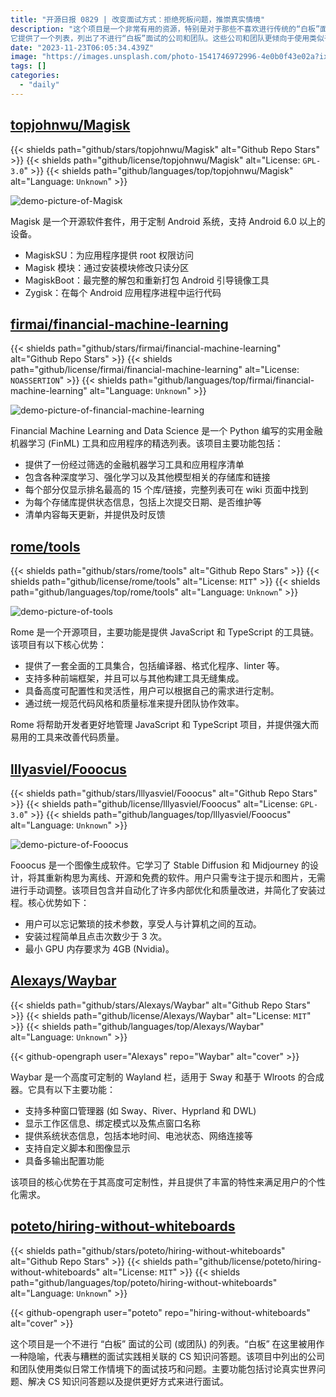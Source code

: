 ```yaml
---
title: "开源日报 0829 | 改变面试方式：拒绝死板问题，推崇真实情境"
description: "这个项目是一个非常有用的资源，特别是对于那些不喜欢进行传统的“白板”面试的人来说。
它提供了一个列表，列出了不进行“白板”面试的公司和团队。这些公司和团队更倾向于使用类似于日常工作情境的面试技巧和问题。这对于候选人来说是非常有益的，因为他们可以更好地展示他们的实际工作能力和解决问题的能力。这个项目还提供了讨论真实世界问题和解决CS知识问答题的机会，这对于提高候选人的技能和知识非常有帮助。总的来说，这个项目为那些希望有更好面试体验的人提供了一个宝贵的资源。"
date: "2023-11-23T06:05:34.439Z"
image: "https://images.unsplash.com/photo-1541746972996-4e0b0f43e02a?ixlib=rb-4.0.3&q=85&fm=jpg&crop=entropy&cs=srgb"
tags: []
categories:
  - "daily"
---
```


## [topjohnwu/Magisk](https://github.com/topjohnwu/Magisk)

{{< shields path="github/stars/topjohnwu/Magisk" alt="Github Repo Stars" >}} {{< shields path="github/license/topjohnwu/Magisk" alt="License: `GPL-3.0`" >}} {{< shields path="github/languages/top/topjohnwu/Magisk" alt="Language: `Unknown`" >}}

![demo-picture-of-Magisk](https://static.osguider.com/history/2023/1529d4c6bda0fed934ee1bdd99b21aea.png)

Magisk 是一个开源软件套件，用于定制 Android 系统，支持 Android 6.0 以上的设备。

- MagiskSU：为应用程序提供 root 权限访问
- Magisk 模块：通过安装模块修改只读分区
- MagiskBoot：最完整的解包和重新打包 Android 引导镜像工具
- Zygisk：在每个 Android 应用程序进程中运行代码

## [firmai/financial-machine-learning](https://github.com/firmai/financial-machine-learning)

{{< shields path="github/stars/firmai/financial-machine-learning" alt="Github Repo Stars" >}} {{< shields path="github/license/firmai/financial-machine-learning" alt="License: `NOASSERTION`" >}} {{< shields path="github/languages/top/firmai/financial-machine-learning" alt="Language: `Unknown`" >}}

![demo-picture-of-financial-machine-learning](https://static.osguider.com/history/2023/034ffc90973cb7c5ff00e5840c356333.png)

Financial Machine Learning and Data Science 是一个 Python 编写的实用金融机器学习 (FinML) 工具和应用程序的精选列表。该项目主要功能包括：

- 提供了一份经过筛选的金融机器学习工具和应用程序清单
- 包含各种深度学习、强化学习以及其他模型相关的存储库和链接
- 每个部分仅显示排名最高的 15 个库/链接，完整列表可在 wiki 页面中找到
- 为每个存储库提供状态信息，包括上次提交日期、是否维护等
- 清单内容每天更新，并提供及时反馈

## [rome/tools](https://github.com/rome/tools)

{{< shields path="github/stars/rome/tools" alt="Github Repo Stars" >}} {{< shields path="github/license/rome/tools" alt="License: `MIT`" >}} {{< shields path="github/languages/top/rome/tools" alt="Language: `Unknown`" >}}

![demo-picture-of-tools](https://static.osguider.com/history/2023/563c720be435a3aa3a2a371f85e66307.webp)

Rome 是一个开源项目，主要功能是提供 JavaScript 和 TypeScript 的工具链。该项目有以下核心优势：

- 提供了一套全面的工具集合，包括编译器、格式化程序、linter 等。
- 支持多种前端框架，并且可以与其他构建工具无缝集成。
- 具备高度可配置性和灵活性，用户可以根据自己的需求进行定制。
- 通过统一规范代码风格和质量标准来提升团队协作效率。

Rome 将帮助开发者更好地管理 JavaScript 和 TypeScript 项目，并提供强大而易用的工具来改善代码质量。

## [lllyasviel/Fooocus](https://github.com/lllyasviel/Fooocus)

{{< shields path="github/stars/lllyasviel/Fooocus" alt="Github Repo Stars" >}} {{< shields path="github/license/lllyasviel/Fooocus" alt="License: `GPL-3.0`" >}} {{< shields path="github/languages/top/lllyasviel/Fooocus" alt="Language: `Unknown`" >}}

![demo-picture-of-Fooocus](https://static.osguider.com/history/2023/327fb435f875e3928a4ea12c4a6c0fc4.webp)

Fooocus 是一个图像生成软件。它学习了 Stable Diffusion 和 Midjourney 的设计，将其重新构思为离线、开源和免费的软件。用户只需专注于提示和图片，无需进行手动调整。该项目包含并自动化了许多内部优化和质量改进，并简化了安装过程。核心优势如下：

- 用户可以忘记繁琐的技术参数，享受人与计算机之间的互动。
- 安装过程简单且点击次数少于 3 次。
- 最小 GPU 内存要求为 4GB (Nvidia)。

## [Alexays/Waybar](https://github.com/Alexays/Waybar)

{{< shields path="github/stars/Alexays/Waybar" alt="Github Repo Stars" >}} {{< shields path="github/license/Alexays/Waybar" alt="License: `MIT`" >}} {{< shields path="github/languages/top/Alexays/Waybar" alt="Language: `Unknown`" >}}

{{< github-opengraph user="Alexays" repo="Waybar" alt="cover" >}}

Waybar 是一个高度可定制的 Wayland 栏，适用于 Sway 和基于 Wlroots 的合成器。它具有以下主要功能：

- 支持多种窗口管理器 (如 Sway、River、Hyprland 和 DWL)
- 显示工作区信息、绑定模式以及焦点窗口名称
- 提供系统状态信息，包括本地时间、电池状态、网络连接等
- 支持自定义脚本和图像显示
- 具备多输出配置功能

该项目的核心优势在于其高度可定制性，并且提供了丰富的特性来满足用户的个性化需求。

## [poteto/hiring-without-whiteboards](https://github.com/poteto/hiring-without-whiteboards)

{{< shields path="github/stars/poteto/hiring-without-whiteboards" alt="Github Repo Stars" >}} {{< shields path="github/license/poteto/hiring-without-whiteboards" alt="License: `MIT`" >}} {{< shields path="github/languages/top/poteto/hiring-without-whiteboards" alt="Language: `Unknown`" >}}

{{< github-opengraph user="poteto" repo="hiring-without-whiteboards" alt="cover" >}}

这个项目是一个不进行 “白板” 面试的公司 (或团队) 的列表。“白板” 在这里被用作一种隐喻，代表与糟糕的面试实践相关联的 CS 知识问答题。该项目中列出的公司和团队使用类似日常工作情境下的面试技巧和问题。主要功能包括讨论真实世界问题、解决 CS 知识问答题以及提供更好方式来进行面试。
